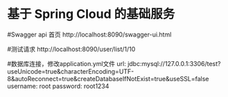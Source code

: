 # 基于 Spring Cloud 的基础服务
#Swagger api 首页
 http://localhost:8090/swagger-ui.html

#测试请求
http://localhost:8090/user/list/1/10

#数据库连接，修改application.yml文件
 url: jdbc:mysql://127.0.0.1:3306/test?useUnicode=true&characterEncoding=UTF-8&autoReconnect=true&createDatabaseIfNotExist=true&useSSL=false
 username: root
 password: root1234

